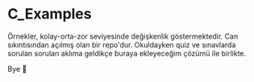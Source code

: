# C_Examples

Örnekler, kolay-orta-zor seviyesinde değişkenlik göstermektedir. Can sıkıntısından açılmış olan bir repo'dur. Okuldayken quiz ve sınavlarda
sorulan soruları aklıma geldikçe buraya ekleyeceğim çözümü ile birlikte. 

Bye :book:
